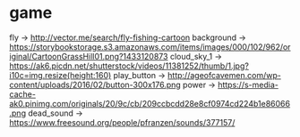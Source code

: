 # game

fly -> http://vector.me/search/fly-fishing-cartoon
background -> https://storybookstorage.s3.amazonaws.com/items/images/000/102/962/original/CartoonGrassHill01.png?1433120873
cloud_sky_1 -> https://ak6.picdn.net/shutterstock/videos/11381252/thumb/1.jpg?i10c=img.resize(height:160)
play_button -> http://ageofcavemen.com/wp-content/uploads/2016/02/button-300x176.png
power -> https://s-media-cache-ak0.pinimg.com/originals/20/9c/cb/209ccbcdd28e8cf0974cd224b1e86066.png
dead_sound -> https://www.freesound.org/people/pfranzen/sounds/377157/